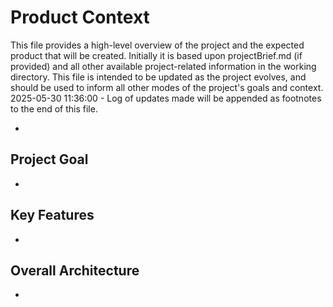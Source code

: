 # Product Context

This file provides a high-level overview of the project and the expected product that will be created. Initially it is based upon projectBrief.md (if provided) and all other available project-related information in the working directory. This file is intended to be updated as the project evolves, and should be used to inform all other modes of the project's goals and context.
2025-05-30 11:36:00 - Log of updates made will be appended as footnotes to the end of this file.

*

## Project Goal

*   

## Key Features

*   

## Overall Architecture

*